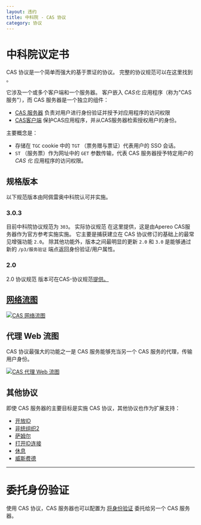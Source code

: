 ```yaml
---
layout: 违约
title: 中科院 - CAS 协议
category: 协议
---
```



# 中科院议定书

CAS 协议是一个简单而强大的基于票证的协议。 完整的协议规范可以在这里找到 [](CAS-Protocol-Specification.html)。

它涉及一个或多个客户端和一个服务器。 客户嵌入 *CAS化* 应用程序（称为"CAS 服务"），而 CAS 服务器是一个独立的组件：

- [CAS 服务器](../installation/Configuring-Authentication-Components.html) 负责对用户进行身份验证并授予对应用程序的访问权限
- [CAS客户端](../integration/CAS-Clients.html) 保护CAS应用程序，并从CAS服务器检索授权用户的身份。

主要概念是：

- 存储在 `TGC` cookie 中的 `TGT` （票务赠与票证）代表用户的 SSO 会话。
- `ST` （服务票）作为网址中的 `GET` 参数传输，代表 CAS 服务器授予特定用户的 *CAS 化* 应用程序的访问权限。


## 规格版本

以下规范版本由阿佩雷奥中科院认可并实施。

### 3.0.3

目前中科院协议规范为 `303`。 实际协议规范 [](CAS-Protocol-Specification.html)在这里提供，这是由Apereo CAS服务器作为官方参考实施实施。 它主要是捕获建立在 CAS 协议修订的基础上的最常见增强功能 `2.0`。 除其他功能外，版本之间最明显的更新 `2.0` 和 `3.0` 是能够通过新的 `/p3/服务验证` 端点返回身份验证/用户属性。

### 2.0

2.0</code> 协议规范 版本可在CAS-协议规范</a><a href="CAS-Protocol-V2-Specification.html">提供。 </p>

<h2 spaces-before="0">网络流图</h2>

<a href="../images/cas_flow_diagram.png" target="_blank"><img src="../images/cas_flow_diagram.png" alt="CAS 网络流图" title="CAS 网络流图" /></a>

<h2 spaces-before="0">代理 Web 流图</h2>

<p spaces-before="0">CAS 协议最强大的功能之一是 CAS 服务能够充当另一个 CAS 服务的代理，传输用户身份。</p>

<a href="../images/cas_proxy_flow_diagram.jpg" target="_blank"><img src="../images/cas_proxy_flow_diagram.jpg" alt="CAS 代理 Web 流图" title="CAS 代理 Web 流图" /></a>

<h2 spaces-before="0">其他协议</h2>

<p spaces-before="0">即使 CAS 服务器的主要目标是实施 CAS 协议，其他协议也作为扩展支持：</p>

<ul>
<li><a href="../protocol/OpenID-Protocol.html">开放ID</a></li>
<li><a href="../protocol/OAuth-Protocol.html">非统组织2</a></li>
<li><a href="../protocol/SAML-Protocol.html">萨姆尔</a></li>
<li><a href="../protocol/OIDC-Protocol.html">打开ID连接</a></li>
<li><a href="../protocol/REST-Protocol.html">休息</a></li>
<li><a href="../protocol/WS-Federation-Protocol.html">威斯费德</a></li>
</ul>

<hr />

<h1 spaces-before="0">委托身份验证</h1>

<p spaces-before="0">使用 CAS 协议，CAS 服务器也可以配置为 <a href="../integration/Delegate-Authentication.html">将身份验证</a> 委托给另一个 CAS 服务器。</p>

